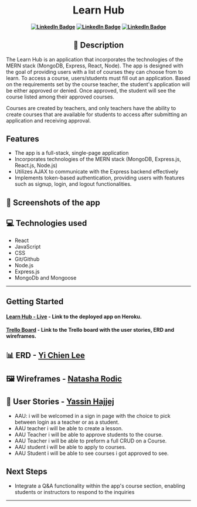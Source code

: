 <div id="header" align="center">

</div>

  <div id="description" align="center">

# Learn Hub

#### [![LinkedIn Badge](https://img.shields.io/badge/-@YiChienLee-blue?style=flat&logo=Linkedin&logoColor=black)](https://www.linkedin.com/in/yichienleee/) [![LinkedIn Badge](https://img.shields.io/badge/-@YassinHajjej-blue?style=flat&logo=Linkedin&logoColor=black)](https://www.linkedin.com/in/yassinhajjej/) [![LinkedIn Badge](https://img.shields.io/badge/-@NatashaRodic-blue?style=flat&logo=Linkedin&logoColor=black)](https://www.linkedin.com/in/natasha-rodic/)

## 📝 Description

 </div>
 
The Learn Hub is an application that incorporates the technologies of the MERN stack (MongoDB, Express, React, Node). The app is designed with the goal of providing users with a list of courses they can choose from to learn. To access a course, users/students must fill out an application. Based on the requirements set by the course teacher, the student's application will be either approved or denied. Once approved, the student will see the course listed among their approved courses.

Courses are created by teachers, and only teachers have the ability to create courses that are available for students to access after submitting an application and receiving approval.

## Features

- The app is a full-stack, single-page application
- Incorporates technologies of the MERN stack (MongoDB, Express.js, React.js, Node.js)
- Utilizes AJAX to communicate with the Express backend effectively
- Implements token-based authentication, providing users with features such as signup, login, and logout functionalities.

## 📸 Screenshots of the app

## 💻 Technologies used

- React
- JavaScript
- CSS
- Git/Github
- Node.js
- Express.js
- MongoDb and Mongoose

---

## Getting Started

#### [Learn Hub - Live]() - Link to the deployed app on Heroku.

#### [Trello Board](https://trello.com/b/171T63jw/project-4) - Link to the Trello board with the user stories, ERD and wireframes.

## 📊 ERD - <a href="https://github.com/amandayclee?tab=overview&from=2024-05-01&to=2024-05-14">Yi Chien Lee</a>

## 🖼️ Wireframes - <a href="https://github.com/NatashaRodic">Natasha Rodic</a>

## 👤 User Stories - <a href="https://github.com/YassinHajjej" target="_blank">Yassin Hajjej</a>

- AAU: i will be welcomed in a sign in page with the choice to pick between login as a teacher or as a student.
- AAU teacher i will be able to create a lesson.
- AAU Teacher i will be able to approve students to the course.
- AAU Teacher i will be able to preform a full CRUD on a Course.
- AAU student i will be able to apply to courses.
- AAU Student i will be able to see courses i got approved to see.

## Next Steps

- Integrate a Q&A functionality within the app's course section, enabling students or instructors to respond to the inquiries

---
